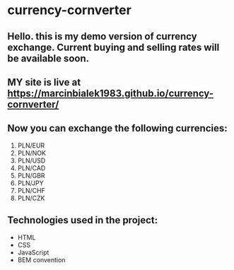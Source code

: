 ﻿# currency-cornverter
## Hello. this is my demo version of currency exchange. Current buying and selling rates will be available soon.

## MY site is live at https://marcinbialek1983.github.io/currency-cornverter/
## Now you can exchange the following currencies:

1. PLN/EUR
2. PLN/NOK
3. PLN/USD
4. PLN/CAD
5. PLN/GBR
6. PLN/JPY
7. PLN/CHF
8. PLN/CZK

## Technologies used in the project:

- HTML
- CSS
- JavaScript
- BEM convention